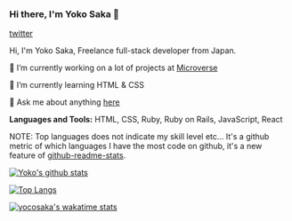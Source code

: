 ### Hi there, I'm Yoko Saka 👋

[twitter](https://twitter.com/yocosaka)

Hi, I'm Yoko Saka, Freelance full-stack developer from Japan.


🔭 I’m currently working on a lot of projects at [Microverse](https://www.microverse.org/)

🌱 I’m currently learning HTML & CSS

💬 Ask me about anything [here](https://github.com/issues)


**Languages and Tools:**
HTML, CSS, Ruby, Ruby on Rails, JavaScript, React
    

NOTE: Top languages does not indicate my skill level etc...
It's a github metric of which languages I have the most code on github, it's a new feature of [github-readme-stats](https://github.com/anuraghazra/github-readme-stats).

[![Yoko's github stats](https://github-readme-stats.vercel.app/api?username=yocosaka&count_private=true&show_icons=true&theme=tokyonight)](https://github.com/anuraghazra/github-readme-stats)

[![Top Langs](https://github-readme-stats.vercel.app/api/top-langs/?username=yocosaka)](https://github.com/anuraghazra/github-readme-stats)

[![yocosaka's wakatime stats](https://github-readme-stats.vercel.app/api/wakatime?username=yocosaka)](https://github.com/anuraghazra/github-readme-stats)

<!--
**yocosaka/yocosaka** is a ✨ _special_ ✨ repository because its `README.md` (this file) appears on your GitHub profile.

Here are some ideas to get you started:

- 🔭 I’m currently working on ...
- 🌱 I’m currently learning ...
- 👯 I’m looking to collaborate on ...
- 🤔 I’m looking for help with ...
- 💬 Ask me about ...
- 📫 How to reach me: ...
- 😄 Pronouns: ...
- ⚡ Fun fact: ...
-->
